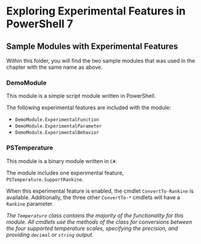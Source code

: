 # Exploring Experimental Features in PowerShell 7

## Sample Modules with Experimental Features

Within this folder, you will find the two sample modules that was used in the chapter with the same name as above.

### DemoModule

This module is a simple script module written in PowerShell.

The following experimental features are included with the module:

+ `DemoModule.ExperimentalFunction`
+ `DemoModule.ExperimentalParameter`
+ `DemoModule.ExperimentalBehavior`

### PSTemperature

This module is a binary module written in `C#`.

The module includes one experimental feature, `PSTemperature.SupportRankine`.

When this experimental feature is enabled, the cmdlet `ConvertTo-Rankine` is available.
Additionally, the three other `ConvertTo-*` cmdlets will have a `Rankine` parameter.

_The `Temperature` class contains the majority of the functionality for this module.
All cmdlets use the methods of the class for conversions between the four supported temperature scales, specifying the precision, and
providing `decimal` or `string` output._
